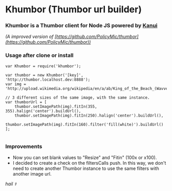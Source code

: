 
# Khumbor (Thumbor url builder)

### Khumbor is a Thumbor client for Node JS powered by [Kanui](http://https://github.com/Kanui/QueroSerKanui)

_(A improved version of [https://github.com/PolicyMic/thumbor](https://github.com/PolicyMic/thumbor))_

### Usage after clone or install

```
var Khumbor = require('khumbor');

var thumbor = new Khumbor('[key]', 'http://thumbor.localhost.dev:8888');
var img = 'http://upload.wikimedia.org/wikipedia/en/a/ab/King_of_the_Beach_(Wavves)_album_cover.jpg';

// 3 different sizes of the same image, with the same instance. 
var thumborUrl = [
	thumbor.setImagePath(img).fitIn(355, 355).halign('center').buildUrl(),
	thumbor.setImagePath(img).fitIn(250).halign('center').buildUrl(),
	thumbor.setImagePath(img).fitIn(160).filter('fill(white)').buildUrl()
];
                                           
```
### Improvements

* Now you can set blank values to "Resize" and "Fitin" (100x or x100). 
* I decided to create a check on the filtersCalls push. In this way, we don't need to create another Thumbor instance to use the same filters with another image url.


_hail ⚕_